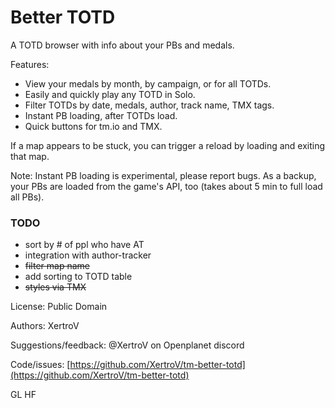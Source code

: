 # Better TOTD

A TOTD browser with info about your PBs and medals.

Features:

* View your medals by month, by campaign, or for all TOTDs.
* Easily and quickly play any TOTD in Solo.
* Filter TOTDs by date, medals, author, track name, TMX tags.
* Instant PB loading, after TOTDs load.
* Quick buttons for tm.io and TMX.

If a map appears to be stuck, you can trigger a reload by loading and exiting that map.

Note: Instant PB loading is experimental, please report bugs. As a backup, your PBs are loaded from the game's API, too (takes about 5 min to full load all PBs).

### TODO

- sort by # of ppl who have AT
- integration with author-tracker
- ~~filter map name~~
- add sorting to TOTD table
- ~~styles via TMX~~

License: Public Domain

Authors: XertroV

Suggestions/feedback: @XertroV on Openplanet discord

Code/issues: [https://github.com/XertroV/tm-better-totd](https://github.com/XertroV/tm-better-totd)

GL HF
